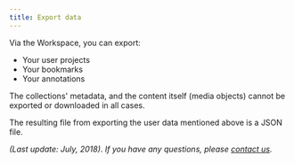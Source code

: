 ```yaml
---
title: Export data
---
```


Via the Workspace, you can export:

- Your user projects
- Your bookmarks
- Your annotations

The collections' metadata, and the content itself (media objects) cannot be exported or downloaded in all cases.

The resulting file from exporting the user data mentioned above is a JSON file.



*(Last update: July, 2018)*. *If you have any questions, please [contact us]( https://mediasuite.clariah.nl/contact ).*

